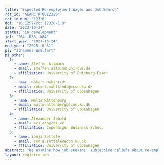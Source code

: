 ```yaml
---
title: "Expected Re-employment Wages and Job Search"
rct_id: "AEARCTR-0012320"
rct_id_num: "12320"
doi: "10.1257/rct.12320-1.0"
date: "2023-10-24"
status: "in_development"
jel: "J64. D83, D84"
start_year: "2023-10-24"
end_year: "2025-10-31"
pi: "Johannes Wohlfart"
pi_other:
  1:
    - name: Steffen Altmann
    - email: steffen.altmann@uni-due.de
    - affiliation: University of Duisburg-Essen
  2:
    - name: Robert Mahlstedt
    - email: robert.mahlstedt@econ.ku.dk
    - affiliation: University of Copenhagen
  3:
    - name: Malte Rattenborg
    - email: malterattenborg@econ.ku.dk
    - affiliation: University of Copenhagen
  4:
    - name: Alexander Sebald
    - email: acs.eco@cbs.dk
    - affiliation: Copenhagen Business School
  5:
    - name: Sonja Settele
    - email: sonja.settele@econ.ku.dk
    - affiliation: University of Copenhagen
abstract: "We examine how job seekers' subjective beliefs about re-employment wages affect their perceived labor market prospects, job search behavior and labor market outcomes."
layout: registration
---
```


